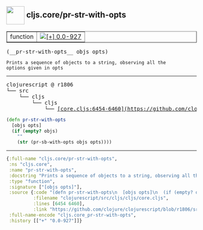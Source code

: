 ## <img width="48px" valign="middle" src="http://i.imgur.com/Hi20huC.png"> cljs.core/pr-str-with-opts

 <table border="1">
<tr>
<td>function</td>
<td><a href="https://github.com/cljsinfo/api-refs/tree/0.0-927"><img valign="middle" alt="[+] 0.0-927" src="https://img.shields.io/badge/+-0.0--927-lightgrey.svg"></a> </td>
</tr>
</table>

 <samp>
(__pr-str-with-opts__ objs opts)<br>
</samp>

```
Prints a sequence of objects to a string, observing all the
options given in opts
```

---

 <pre>
clojurescript @ r1806
└── src
    └── cljs
        └── cljs
            └── <ins>[core.cljs:6454-6460](https://github.com/clojure/clojurescript/blob/r1806/src/cljs/cljs/core.cljs#L6454-L6460)</ins>
</pre>

```clj
(defn pr-str-with-opts
  [objs opts]
  (if (empty? objs)
    ""
    (str (pr-sb-with-opts objs opts))))
```


---

```clj
{:full-name "cljs.core/pr-str-with-opts",
 :ns "cljs.core",
 :name "pr-str-with-opts",
 :docstring "Prints a sequence of objects to a string, observing all the\noptions given in opts",
 :type "function",
 :signature ["[objs opts]"],
 :source {:code "(defn pr-str-with-opts\n  [objs opts]\n  (if (empty? objs)\n    \"\"\n    (str (pr-sb-with-opts objs opts))))",
          :filename "clojurescript/src/cljs/cljs/core.cljs",
          :lines [6454 6460],
          :link "https://github.com/clojure/clojurescript/blob/r1806/src/cljs/cljs/core.cljs#L6454-L6460"},
 :full-name-encode "cljs.core_pr-str-with-opts",
 :history [["+" "0.0-927"]]}

```
